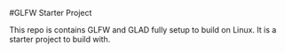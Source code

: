 #GLFW Starter Project

This repo is contains GLFW and GLAD fully setup to build on Linux. It is a starter project to build with.
